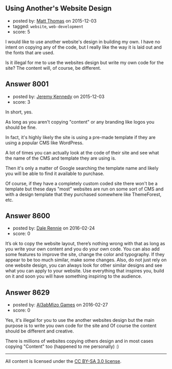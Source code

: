 ## Using Another's Website Design

- posted by: [Matt Thomas](https://stackexchange.com/users/6724536/matt-thomas) on 2015-12-03
- tagged: `website`, `web-development`
- score: 5

<p>I would like to use another website's design in building my own. I have no intent on copying any of the code, but I really like the way it is laid out and the fonts that are used.</p>

<p>Is it illegal for me to use the websites design but write my own code for the site? The content will, of course, be different.</p>



## Answer 8001

- posted by: [Jeremy Kennedy](https://stackexchange.com/users/3776644/jeremy-kennedy) on 2015-12-03
- score: 3

<p>In short, yes.</p>

<p>As long as you aren't copying "content" or any branding like logos you should be fine.</p>

<p>In fact, it's highly likely the site is using a pre-made template if they are using a popular CMS like WordPress.</p>

<p>A lot of times you can actually look at the code of their site and see what the name of the CMS and template they are using is.</p>

<p>Then it's only a matter of Google searching the template name and likely you will be able to find it available to purchase.</p>

<p>Of course, if they have a completely custom coded site there won't be a template but these days "most" websites are run on some sort of CMS and with a design template that they purchased somewhere like ThemeForest, etc.</p>



## Answer 8600

- posted by: [Dale Rennie](https://stackexchange.com/users/7890382/dale-rennie) on 2016-02-24
- score: 0

<p>It’s ok to copy the website layout, there’s nothing wrong with that as long as you write your own content and you do your own code. You can also add some features to improve the site,  change the color and typography. If they appear to be too much similar, make some changes. Also, do not just rely on one website design, you can always look for other similar designs and see what you can apply to your website. Use everything that inspires you, build on it and soon you will have something inspiring to the audience.</p>



## Answer 8629

- posted by: [Al3abMizo Games](https://stackexchange.com/users/1601277/al3abmizo-games) on 2016-02-27
- score: 0

<p>Yes, it's illegal for you to use the another websites design but the main purpose is to write you own code for the site and Of course the content should be different and creative.</p>

<p>There is millions of websites copying others design and in most cases copying "Content" too (happened to me personally) :)</p>




---

All content is licensed under the [CC BY-SA 3.0 license](https://creativecommons.org/licenses/by-sa/3.0/).
